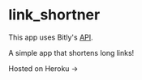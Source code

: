 # link_shortner

This app uses Bitly's [API](https://dev.bitly.com/).

A simple app that shortens long links!

Hosted on Heroku -> 
